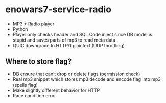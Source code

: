 # enowars7-service-radio

* MP3 + Radio player 
* Python 
* Player only checks header and SQL Code inject since DB model is stupid and saves parts of mp3 to read meta data
* QUIC downgrade to HTTP/1 plaintext (UDP throttling)

## Where to store flag? 
* DB ensure that can’t drop or delete flags (permission check)
* Real mp3 snippet which stores mp3 decode and encode flag into mp3 (spells flag)
* Make slightly different behavior for HTTP 
* Race condition error 
